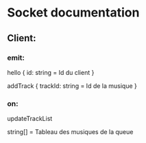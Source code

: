 # Socket documentation

## Client:

### emit:

hello
{
    id: string = Id du client
}

addTrack
{
    trackId: string = Id de la musique
}

### on:

updateTrackList

string[] = Tableau des musiques de la queue
